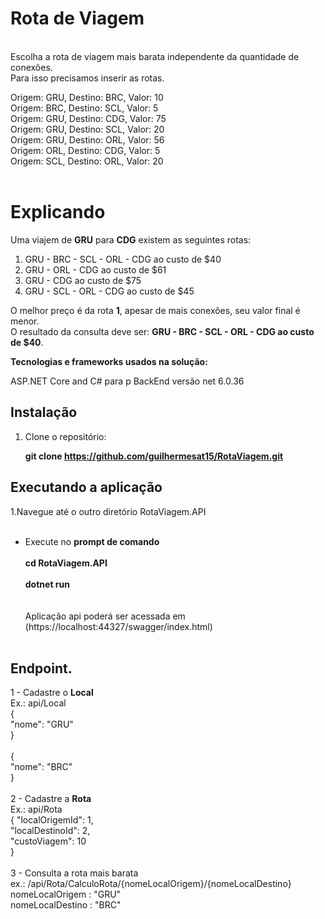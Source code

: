 # Rota de Viagem<br />
<br />
Escolha a rota de viagem mais barata independente da quantidade de conexões.<br />
Para isso precisamos inserir as rotas.<br />

Origem: GRU, Destino: BRC, Valor: 10<br />
Origem: BRC, Destino: SCL, Valor: 5<br />
Origem: GRU, Destino: CDG, Valor: 75<br />
Origem: GRU, Destino: SCL, Valor: 20<br />
Origem: GRU, Destino: ORL, Valor: 56<br />
Origem: ORL, Destino: CDG, Valor: 5<br />
Origem: SCL, Destino: ORL, Valor: 20<br />
<br />
# Explicando <br />
Uma viajem de **GRU** para **CDG** existem as seguintes rotas:<br />

1. GRU - BRC - SCL - ORL - CDG ao custo de $40<br />
2. GRU - ORL - CDG ao custo de $61<br />
3. GRU - CDG ao custo de $75<br />
4. GRU - SCL - ORL - CDG ao custo de $45<br />

O melhor preço é da rota **1**, apesar de mais conexões, seu valor final é menor.<br />
O resultado da consulta deve ser: **GRU - BRC - SCL - ORL - CDG ao custo de $40**.<br />



<b>Tecnologias e frameworks usados na solução:</b> <br />

ASP.NET Core and C# para p BackEnd versão net 6.0.36 <br />

## Instalação<br />

1. Clone o repositório:<br />

   <b> git clone https://github.com/guilhermesat15/RotaViagem.git </b><br />


## Executando a aplicação <br />

1.Navegue até o outro diretório RotaViagem.API <br />  <br />
- Execute no <b>prompt de comando</b> <br /><br />
<b>cd RotaViagem.API </b> <br /><br />
<b>dotnet run </b> <br /><br /><br />
Aplicação api poderá ser acessada em (https://localhost:44327/swagger/index.html)<br /><br />


## Endpoint. <br />

1 - Cadastre o <b>Local</b><br />
Ex.: api/Local<br />
{<br />
    "nome": "GRU"<br />
}<br />
<br />
{<br />
    "nome": "BRC"<br />
}<br />
<br />
2 - Cadastre a <b>Rota</b><br />
Ex.: api/Rota<br />
{
    "localOrigemId": 1,<br />
    "localDestinoId": 2,<br />
    "custoViagem": 10<br />
}<br />
<br />
3 - Consulta a rota mais barata<br />
ex.: /api/Rota/CalculoRota/{nomeLocalOrigem}/{nomeLocalDestino}<br />
nomeLocalOrigem : "GRU"<br />
nomeLocalDestino : "BRC"<br />


